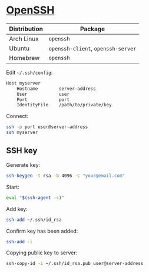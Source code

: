 # [OpenSSH](https://www.openssh.com/)

| Distribution | Package                            |
| ------------ | ---------------------------------- |
| Arch Linux   | `openssh`                          |
| Ubuntu       | `openssh-client`, `openssh-server` |
| Homebrew     | `openssh`                          |

Edit `~/.ssh/config`:

```txt
Host myserver
    Hostname        server-address
    User            user
    Port            port
    IdentityFile    /path/to/private/key
```

Connect:

```sh
ssh -p port user@server-address
ssh myserver
```

## SSH key

Generate key:

```sh
ssh-keygen -t rsa -b 4096 -C "your@email.com"
```

Start:

```sh
eval "$(ssh-agent -s)"
```

Add key:

```sh
ssh-add ~/.ssh/id_rsa
```

Confirm key has been added:

```sh
ssh-add -l
```

Copying public key to server:

```sh
ssh-copy-id -i ~/.ssh/id_rsa.pub user@server-address
```
